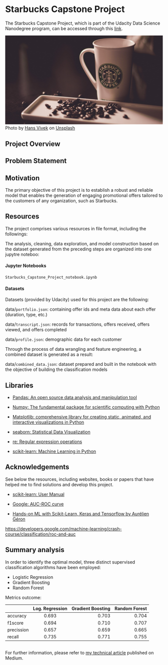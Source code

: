# Starbucks Capstone Project
The Starbucks Capstone Project, which is part of the Udacity Data Science Nanodegree program, can be accessed through this [link](https://www.udacity.com/school-of-data-science).


![alt text](https://github.com/eisbilen/Starbucks-Capstone-Project/blob/main/hans-vivek-gfLlvYFD7NE-unsplash.jpg)
Photo by <a href="https://unsplash.com/@oneshotespresso?utm_source=unsplash&utm_medium=referral&utm_content=creditCopyText">Hans Vivek</a> on <a href="https://unsplash.com/photos/gfLlvYFD7NE?utm_source=unsplash&utm_medium=referral&utm_content=creditCopyText">Unsplash</a>  

## Project Overview

## Problem Statement

## Motivation

The primary objective of this project is to establish a robust and reliable model that enables the generation of engaging promotional offers tailored to the customers of any organization, such as Starbucks.



## Resources


The project comprises various resources in file format, including the followings:

The analysis, cleaning, data exploration, and model construction based on the dataset generated from the preceding steps are organized into one jupytre noteboo:

#### Jupyter Notebooks

`Starbucks_Capstone_Project_notebook.ipynb`


#### Datasets
Datasets (provided by Udacity) used for this project are the following:

data/`portfolio.json`: containing offer ids and meta data about each offer (duration, type, etc.)

data/`transcript.json`: records for transactions, offers received, offers viewed, and offers completed

data/`profile.json`: demographic data for each customer


Through the process of data wrangling and feature engineering, a combined dataset is generated as a result:

data/`combined_data.json`: dataset prepared and built in the notebook with the objective of building the classification models

## Libraries

* [Pandas: An open source data analysis and manipulation tool](https://pandas.pydata.org/)

* [Numpy: The fundamental package for scientific computing with Python](http://www.numpy.org/)

* [Matplotlib: comprehensive library for creating static, animated, and interactive visualizations in Python](https://matplotlib.org/)

* [seaborn: Statistical Data Visualization](https://seaborn.pydata.org/)

* [re: Regular expression operations](https://docs.python.org/3/library/re.html)

* [scikit-learn: Machine Learning in Python](https://scikit-learn.org/stable/)

## Acknowledgements
See below the resources, including websites, books or papers that have helped me to find solutions and develop this project.

* [scikit-learn: User Manual](https://scikit-learn.org/stable/user_guide.html)
  
* [Google: AUC-ROC curve](https://developers.google.com/machine-learning/crash-course/classification/roc-and-auc)
  
* [Hands-on ML with Scikit-Learn, Keras and Tensorflow by Aurélien Géron](https://www.oreilly.com/library/view/hands-on-machine-learning/9781492032632/)
  
https://developers.google.com/machine-learning/crash-course/classification/roc-and-auc

## Summary analysis

In order to identify the optimal model, three distinct supervised classification algorithms have been employed:

* Logistic Regression
* Gradient Boosting
* Random Forest

Metrics outcome:

|                 | Log. Regression | Gradient Boosting | Random Forest  |
| -------------   |:---------------:| -----------------:| --------------:|
| accuracy        |    0.693        |     0.703         |     0.704      |
| f1score         |    0.694        |     0.710         |     0.707      |
| precission      | 0.657           | 0.659             |    0.665       |
| recall          | 0.735           | 0.771             |    0.755       |

## 

For further information, please refer to [my technical article](https://erdemisbilen.medium.com/b32b77dcf9b8?sk=3c56192b9942f3e642aae70dddcc86f5)  published on Medium.
